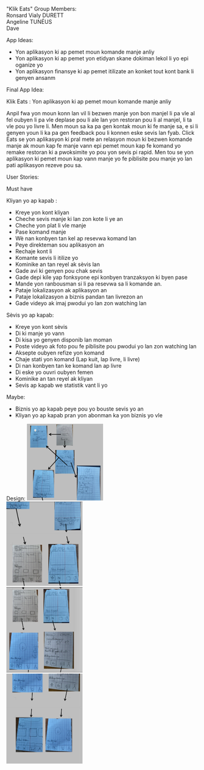 "Klik Eats" 
Group Members:<br>
Ronsard Vialy DURETT<br>
Angeline TUNÉUS<br>
Dave

App Ideas:
- Yon aplikasyon  ki  ap pemet moun komande manje anliy
- Yon aplikasyon ki ap pemet yon  etidyan skane dokiman lekol li yo epi  oganize yo 
- Yon  aplikasyon finansye ki ap pemet itilizate an konket tout kont bank li genyen ansanm

Final App Idea:

Klik Eats : Yon aplikasyon  ki  ap pemet moun komande manje anliy

Anpil fwa yon moun konn lan vil li bezwen manje yon bon manjel Ii pa vle al fel oubyen li pa vle deplase pou li ale lan yon restoran pou li  al manjel, li ta vle pou yo livre li. Men moun sa ka pa gen kontak moun ki fe manje sa, e si li genyen youn li ka pa gen feedback pou li  konnen  eske sevis lan  fyab. Click Eats se yon  aplikasyon ki pral mete an relasyon moun ki bezwen komande manje ak moun kap fe manje vann epi pemet moun kap fe komand yo  remake restoran ki a pwoksimite yo pou yon sevis pi rapid. Men tou se yon aplikasyon ki pemet moun kap vann manje yo fe piblisite pou manje yo lan pati aplikasyon rezeve pou sa.

User Stories:

Must have

Kliyan yo ap kapab :
- Kreye yon kont kliyan
- Cheche sevis manje ki lan zon kote li ye an
- Cheche yon plat li vle  manje
- Pase komand manje
- Wè nan konbyen tan kel ap resevwa komand lan
- Peye direkteman sou  aplikasyon an 
- Rechaje kont li 
- Komante sevis li itilize yo
- Kominike an tan reyel ak sèvis lan
- Gade avi ki genyen pou chak sevis 
- Gade depi kile yap fonksyone epi konbyen tranzaksyon ki byen pase
- Mande yon ranbousman si li pa resevwa sa li  komande an. 
- Pataje lokalizasyon ak aplikasyon an
- Pataje lokalizasyon a biznis pandan tan livrezon an
- Gade videyo ak imaj pwodui yo lan zon watching lan


Sèvis yo ap kapab:
- Kreye yon kont sèvis
- Di ki manje yo vann
- Di kisa yo genyen disponib lan moman
- Poste videyo ak foto pou fe piblisite pou pwodui yo lan zon watching lan
- Aksepte  oubyen  refize yon  komand
- Chaje stati yon  komand (Lap kuit, lap livre, li livre)
- Di nan konbyen tan ke komand lan ap livre 
- Di eske yo ouvri oubyen femen
- Kominike an tan reyel ak kliyan
- Sevis ap kapab we statistik vant li yo 


Maybe:
- Biznis yo ap kapab peye pou yo bouste sevis yo an
- Kliyan  yo ap kapab pran yon abonman ka yon biznis yo vle


Design:
<img src="Prototype page 1.png" width=200><br>
<img src="Prototype page 2.png" width=200><br>
<img src="Prototype page 3.png" width=200><br>
<img src="Prototype page 4.png" width=200><br>
